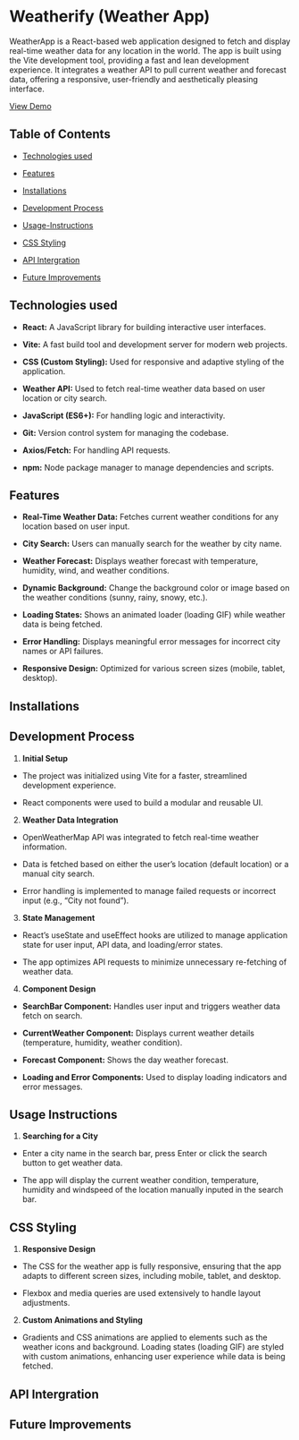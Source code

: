 # Weatherify (Weather App)

WeatherApp is a React-based web application designed to fetch and display real-time weather data for any location in the world. The app is built using the Vite development tool, providing a fast and lean development experience. It integrates a weather API to pull current weather and forecast data, offering a responsive, user-friendly and aesthetically pleasing interface.

 <a href="https://www.youtube.com/watch?v=r4bw6uGxC4Y">View Demo</a>

 ## Table of Contents

 - <a href="https://github.com/francesschisom/weatherify_weatherapp/blob/main/README.md#technologies-used">Technologies used</a>

- <a href="https://github.com/francesschisom/weatherify_weatherapp/blob/main/README.md#features">Features</a>

- <a href="https://github.com/francesschisom/weatherify_weatherapp/blob/main/README.md#installations">Installations</a>

- <a href="https://github.com/francesschisom/weatherify_weatherapp/blob/main/README.md#development-process">Development Process</a>

- <a href="https://github.com/francesschisom/weatherify_weatherapp/blob/main/README.md#usage-instructions">Usage-Instructions</a>

- <a href="https://github.com/francesschisom/weatherify_weatherapp/blob/main/README.md#css-styling">CSS Styling</a>

- <a href="https://github.com/francesschisom/weatherify_weatherapp/blob/main/README.md#api-intergration">API Intergration</a>

- <a href="https://github.com/francesschisom/weatherify_weatherapp/blob/main/README.md#future-improvements">Future Improvements</a>

 ## Technologies used

-  **React:** A JavaScript library for building interactive user interfaces.

-  **Vite:** A fast build tool and development server for modern web projects.

-  **CSS (Custom Styling):** Used for responsive and adaptive styling of the application.

-  **Weather API:** Used to fetch real-time weather data based on user location or city search.

-  **JavaScript (ES6+):** For handling logic and interactivity.

-  **Git:** Version control system for managing the codebase.

-  **Axios/Fetch:** For handling API requests.

-  **npm:** Node package manager to manage dependencies and scripts.

## Features

- **Real-Time Weather Data:** Fetches current weather conditions for any location based on user input.

- **City Search:** Users can manually search for the weather by city name.

- **Weather Forecast:** Displays weather forecast with temperature, humidity, wind, and weather conditions.

- **Dynamic Background:** Change the background color or image based on the weather conditions (sunny, rainy, snowy, etc.).

- **Loading States:** Shows an animated loader (loading GIF) while weather data is being fetched.

- **Error Handling:** Displays meaningful error messages for incorrect city names or API failures.

- **Responsive Design:** Optimized for various screen sizes (mobile, tablet, desktop).

## Installations



## Development Process

1. **Initial Setup**

- The project was initialized using Vite for a faster, streamlined development experience.

- React components were used to build a modular and reusable UI.

2. **Weather Data Integration**

- OpenWeatherMap API was integrated to fetch real-time weather information.

-  Data is fetched based on either the user’s location (default location) or a manual city search.

-  Error handling is implemented to manage failed requests or incorrect input (e.g., “City not found”).

3. **State Management**

- React’s useState and useEffect hooks are utilized to manage application state for user input, API data, and loading/error states.

- The app optimizes API requests to minimize unnecessary re-fetching of weather data.

4. **Component Design**

- **SearchBar Component:** Handles user input and triggers weather data fetch on search.

- **CurrentWeather Component:** Displays current weather details (temperature, humidity, weather condition).

- **Forecast Component:** Shows the day weather forecast.

- **Loading and Error Components:** Used to display loading indicators and error messages.

## Usage Instructions

1. **Searching for a City**

- Enter a city name in the search bar, press Enter or click the search button to get weather data.

- The app will display the current weather condition, temperature, humidity and windspeed of the location manually inputed in the search bar.

## CSS Styling

1. **Responsive Design**

- The CSS for the weather app is fully responsive, ensuring that the app adapts to different screen sizes, including mobile, tablet, and desktop.

- Flexbox and media queries are used extensively to handle layout adjustments.

2. **Custom Animations and Styling**

- Gradients and CSS animations are applied to elements such as the weather icons and background.
Loading states (loading GIF) are styled with custom animations, enhancing user experience while data is being fetched.

## API Intergration

## Future Improvements

